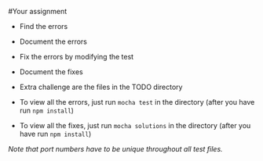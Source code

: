 #Your assignment
- Find the errors
- Document the errors
- Fix the errors by modifying the test
- Document the fixes
- Extra challenge are the files in the TODO directory

- To view all the errors, just run `mocha test` in the directory (after you have run `npm install`)
- To view all the fixes, just run `mocha solutions` in the directory (after you have run `npm install`)

*Note that port numbers have to be unique throughout all test files.*
